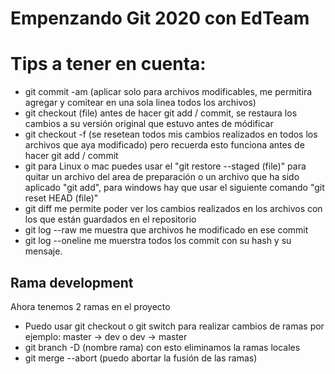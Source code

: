 # Empenzando Git 2020 con EdTeam

# Tips a tener en cuenta:

- git commit -am (aplicar solo para archivos modificables, me permitira agregar y comitear en una sola linea todos los archivos)
- git checkout (file) antes de hacer git add / commit, se restaura los cambios a su versión original que estuvo antes de módificar
- git checkout -f (se resetean todos mis cambios realizados en todos los archivos que aya modificado) pero recuerda esto funciona antes de hacer git add / commit
- git para Linux o mac puedes usar el "git restore --staged (file)" para quitar un archivo del area de preparación o un archivo que ha sido aplicado "git add", para windows hay que usar el siguiente comando "git reset HEAD (file)"
- git diff me permite poder ver los cambios realizados en los archivos con los que están guardados en el repositorio
- git log --raw me muestra que archivos he modificado en ese commit
- git log --oneline me muerstra todos los commit con su hash y su mensaje.

## Rama development
Ahora tenemos 2 ramas en el proyecto

- Puedo usar git checkout o git switch para realizar cambios de ramas por ejemplo: master -> dev o dev -> master
- git branch -D (nombre rama) con esto eliminamos la ramas locales
- git merge --abort (puedo abortar la fusión de las ramas)